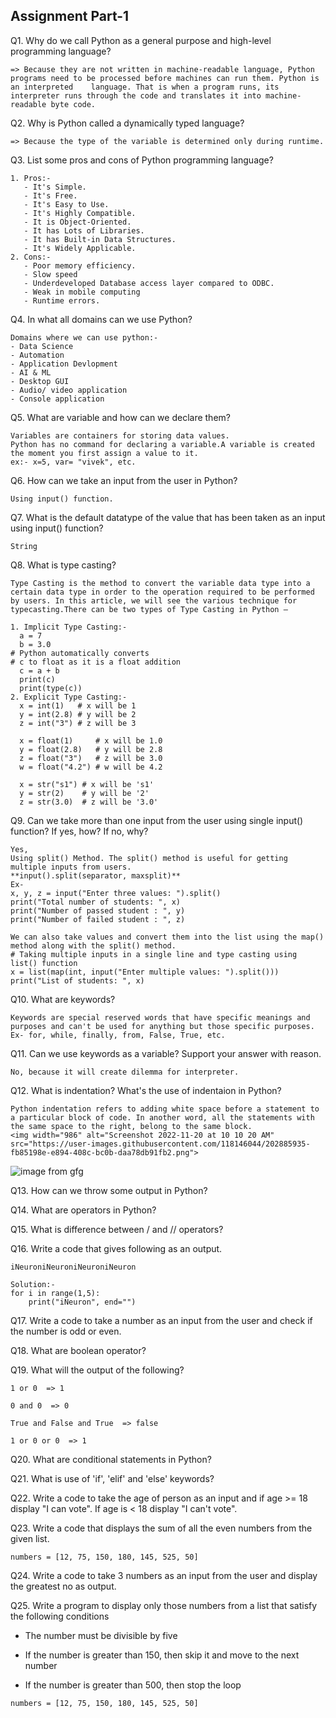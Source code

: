 ## Assignment Part-1
Q1. Why do we call Python as a general purpose and high-level programming language?
```
=> Because they are not written in machine-readable language, Python programs need to be processed before machines can run them. Python is an interpreted    language. That is when a program runs, its interpreter runs through the code and translates it into machine-readable byte code.
```
Q2. Why is Python called a dynamically typed language?
```
=> Because the type of the variable is determined only during runtime.
```
Q3. List some pros and cons of Python programming language?
```
1. Pros:-
   - It's Simple.
   - It's Free.
   - It's Easy to Use.
   - It's Highly Compatible.
   - It is Object-Oriented.
   - It has Lots of Libraries.
   - It has Built-in Data Structures.
   - It's Widely Applicable. 
2. Cons:-
   - Poor memory efficiency.
   - Slow speed
   - Underdeveloped Database access layer compared to ODBC.
   - Weak in mobile computing
   - Runtime errors.
```
Q4. In what all domains can we use Python?
```
Domains where we can use python:-
- Data Science
- Automation
- Application Devlopment
- AI & ML
- Desktop GUI
- Audio/ video application
- Console application
```
Q5. What are variable and how can we declare them?
```
Variables are containers for storing data values.
Python has no command for declaring a variable.A variable is created the moment you first assign a value to it.
ex:- x=5, var= "vivek", etc.
```

Q6. How can we take an input from the user in Python?
```
Using input() function.
```

Q7. What is the default datatype of the value that has been taken as an input using input() function?
```
String 
```

Q8. What is type casting?
```
Type Casting is the method to convert the variable data type into a certain data type in order to the operation required to be performed by users. In this article, we will see the various technique for typecasting.There can be two types of Type Casting in Python –

1. Implicit Type Casting:-
  a = 7
  b = 3.0
# Python automatically converts
# c to float as it is a float addition
  c = a + b
  print(c)
  print(type(c))
2. Explicit Type Casting:-
  x = int(1)   # x will be 1
  y = int(2.8) # y will be 2
  z = int("3") # z will be 3
  
  x = float(1)     # x will be 1.0
  y = float(2.8)   # y will be 2.8
  z = float("3")   # z will be 3.0
  w = float("4.2") # w will be 4.2
  
  x = str("s1") # x will be 's1'
  y = str(2)    # y will be '2'
  z = str(3.0)  # z will be '3.0'
```

Q9. Can we take more than one input from the user using single input() function? If yes, how? If no, why?
```
Yes,
Using split() Method. The split() method is useful for getting multiple inputs from users.
**input().split(separator, maxsplit)**
Ex- 
x, y, z = input("Enter three values: ").split()  
print("Total number of students: ", x)  
print("Number of passed student : ", y)  
print("Number of failed student : ", z)  

We can also take values and convert them into the list using the map() method along with the split() method.
# Taking multiple inputs in a single line and type casting using list() function  
x = list(map(int, input("Enter multiple values: ").split()))  
print("List of students: ", x) 
```

Q10. What are keywords?
```
Keywords are special reserved words that have specific meanings and purposes and can't be used for anything but those specific purposes.
Ex- for, while, finally, from, False, True, etc.
```

Q11. Can we use keywords as a variable? Support your answer with reason.
```
No, because it will create dilemma for interpreter.
```

Q12. What is indentation? What's the use of indentaion in Python?
```
Python indentation refers to adding white space before a statement to a particular block of code. In another word, all the statements with the same space to the right, belong to the same block.
<img width="986" alt="Screenshot 2022-11-20 at 10 10 20 AM" src="https://user-images.githubusercontent.com/118146044/202885935-fb85198e-e894-408c-bc0b-daa78db91fb2.png">

```
![image from gfg](https://media.geeksforgeeks.org/wp-content/uploads/20191125112615/Indentation-python2.jpg)

Q13. How can we throw some output in Python?

Q14. What are operators in Python?

Q15. What is difference between / and // operators?

Q16. Write a code that gives following as an output.
```
iNeuroniNeuroniNeuroniNeuron
```
```
Solution:-
for i in range(1,5):
    print("iNeuron", end="")
```

Q17. Write a code to take a number as an input from the user and check if the number is odd or even.

Q18. What are boolean operator?

Q19. What will the output of the following?
```
1 or 0  => 1

0 and 0  => 0

True and False and True  => false

1 or 0 or 0  => 1
```

Q20. What are conditional statements in Python?

Q21. What is use of 'if', 'elif' and 'else' keywords?

Q22. Write a code to take the age of person as an input and if age >= 18 display "I can vote". If age is < 18 display "I can't vote".

Q23. Write a code that displays the sum of all the even numbers from the given list.
```
numbers = [12, 75, 150, 180, 145, 525, 50]
```


Q24. Write a code to take 3 numbers as an input from the user and display the greatest no as output.

Q25. Write a program to display only those numbers from a list that satisfy the following conditions

- The number must be divisible by five

- If the number is greater than 150, then skip it and move to the next number

- If the number is greater than 500, then stop the loop
```
numbers = [12, 75, 150, 180, 145, 525, 50]
```
